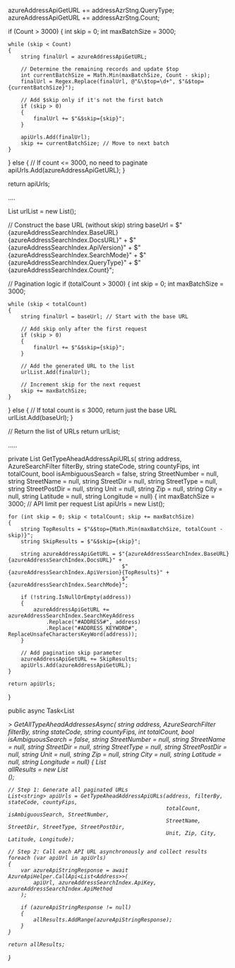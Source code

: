 azureAddressApiGetURL += addressAzrStng.QueryType;
azureAddressApiGetURL += addressAzrStng.Count;

if (Count > 3000)
{
    int skip = 0;
    int maxBatchSize = 3000;

    while (skip < Count)
    {
        string finalUrl = azureAddressApiGetURL;

        // Determine the remaining records and update $top
        int currentBatchSize = Math.Min(maxBatchSize, Count - skip);
        finalUrl = Regex.Replace(finalUrl, @"&\$top=\d+", $"&$top={currentBatchSize}");

        // Add $skip only if it's not the first batch
        if (skip > 0)
        {
            finalUrl += $"&$skip={skip}";
        }

        apiUrls.Add(finalUrl);
        skip += currentBatchSize; // Move to next batch
    }
}
else
{
    // If count <= 3000, no need to paginate
    apiUrls.Add(azureAddressApiGetURL);
}

return apiUrls;

....



List<string> urlList = new List<string>();

// Construct the base URL (without skip)
string baseUrl = $"{azureAddressSearchIndex.BaseURL}{azureAddressSearchIndex.DocsURL}" +
                 $"{azureAddressSearchIndex.ApiVersion}" +
                 $"{azureAddressSearchIndex.SearchMode}" +
                 $"{azureAddressSearchIndex.QueryType}" +
                 $"{azureAddressSearchIndex.Count}";

// Pagination logic
if (totalCount > 3000)
{
    int skip = 0;
    int maxBatchSize = 3000;

    while (skip < totalCount)
    {
        string finalUrl = baseUrl; // Start with the base URL

        // Add skip only after the first request
        if (skip > 0)
        {
            finalUrl += $"&$skip={skip}";
        }

        // Add the generated URL to the list
        urlList.Add(finalUrl);

        // Increment skip for the next request
        skip += maxBatchSize;
    }
}
else
{
    // If total count is ≤ 3000, return just the base URL
    urlList.Add(baseUrl);
}

// Return the list of URLs
return urlList;



.....






private List<string> GetTypeAheadAddressApiURLs(
    string address, AzureSearchFilter filterBy, string stateCode, string countyFips, 
    int totalCount, bool isAmbiguousSearch = false, string StreetNumber = null, 
    string StreetName = null, string StreetDir = null, string StreetType = null, 
    string StreetPostDir = null, string Unit = null, string Zip = null, 
    string City = null, string Latitude = null, string Longitude = null)
{
    int maxBatchSize = 3000; // API limit per request
    List<string> apiUrls = new List<string>();

    for (int skip = 0; skip < totalCount; skip += maxBatchSize)
    {
        string TopResults = $"&$top={Math.Min(maxBatchSize, totalCount - skip)}";
        string SkipResults = $"&$skip={skip}";

        string azureAddressApiGetURL = $"{azureAddressSearchIndex.BaseURL}{azureAddressSearchIndex.DocsURL}" +
                                        $"{azureAddressSearchIndex.ApiVersion}{TopResults}" +
                                        $"{azureAddressSearchIndex.SearchMode}";

        if (!string.IsNullOrEmpty(address))
        {
            azureAddressApiGetURL += azureAddressSearchIndex.SearchKeyAddress
                .Replace("#ADDRESS#", address)
                .Replace("#ADDRESS_KEYWORD#", ReplaceUnsafeCharactersKeyWord(address));
        }

        // Add pagination skip parameter
        azureAddressApiGetURL += SkipResults;  
        apiUrls.Add(azureAddressApiGetURL);
    }

    return apiUrls;
}

public async Task<List<Address>> GetAllTypeAheadAddressesAsync(
    string address, AzureSearchFilter filterBy, string stateCode, string countyFips, 
    int totalCount, bool isAmbiguousSearch = false, string StreetNumber = null, 
    string StreetName = null, string StreetDir = null, string StreetType = null, 
    string StreetPostDir = null, string Unit = null, string Zip = null, 
    string City = null, string Latitude = null, string Longitude = null)
{
    List<Address> allResults = new List<Address>();

    // Step 1: Generate all paginated URLs
    List<string> apiUrls = GetTypeAheadAddressApiURLs(address, filterBy, stateCode, countyFips, 
                                                      totalCount, isAmbiguousSearch, StreetNumber, 
                                                      StreetName, StreetDir, StreetType, StreetPostDir, 
                                                      Unit, Zip, City, Latitude, Longitude);
    
    // Step 2: Call each API URL asynchronously and collect results
    foreach (var apiUrl in apiUrls)
    {
        var azureApiStringResponse = await AzureApiHelper.CallApi<List<Address>>(
            apiUrl, azureAddressSearchIndex.ApiKey, azureAddressSearchIndex.ApiMethod
        );

        if (azureApiStringResponse != null)
        {
            allResults.AddRange(azureApiStringResponse);
        }
    }

    return allResults;
}
